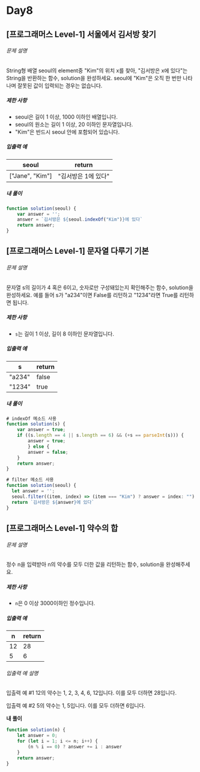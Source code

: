 # Day8



## [프로그래머스 Level-1] 서울에서 김서방 찾기

###### 문제 설명

String형 배열 seoul의 element중 "Kim"의 위치 x를 찾아, "김서방은 x에 있다"는 String을 반환하는 함수, solution을 완성하세요. seoul에 "Kim"은 오직 한 번만 나타나며 잘못된 값이 입력되는 경우는 없습니다.

##### 제한 사항

- seoul은 길이 1 이상, 1000 이하인 배열입니다.
- seoul의 원소는 길이 1 이상, 20 이하인 문자열입니다.
- "Kim"은 반드시 seoul 안에 포함되어 있습니다.

##### 입출력 예

| seoul           | return              |
| --------------- | ------------------- |
| ["Jane", "Kim"] | "김서방은 1에 있다" |

##### 내 풀이

```js
function solution(seoul) {
    var answer = '';
    answer = `김서방은 ${seoul.indexOf("Kim")}에 있다`   
    return answer;
}
```



## [프로그래머스 Level-1] 문자열 다루기 기본

###### 문제 설명

문자열 s의 길이가 4 혹은 6이고, 숫자로만 구성돼있는지 확인해주는 함수, solution을 완성하세요. 예를 들어 s가 "a234"이면 False를 리턴하고 "1234"라면 True를 리턴하면 됩니다.

##### 제한 사항

- `s`는 길이 1 이상, 길이 8 이하인 문자열입니다.

##### 입출력 예

| s      | return |
| ------ | ------ |
| "a234" | false  |
| "1234" | true   |

##### 내 풀이

```js
# indexOf 메소드 사용
function solution(s) {
    var answer = true;
    if ((s.length == 4 || s.length == 6) && (+s == parseInt(s))) {
        answer = true;
        } else {
        answer = false;
    }
    return answer;
}

# filter 메소드 사용
function solution(seoul) {
  let answer = '';
  seoul.filter((item, index) => (item === "Kim") ? answer = index: "")
  return `김서방은 ${answer}에 있다`
}
```



## [프로그래머스 Level-1] 약수의 합

###### 문제 설명

정수 n을 입력받아 n의 약수를 모두 더한 값을 리턴하는 함수, solution을 완성해주세요.

##### 제한 사항

- `n`은 0 이상 3000이하인 정수입니다.

##### 입출력 예

| n    | return |
| ---- | ------ |
| 12   | 28     |
| 5    | 6      |

###### 입출력 예 설명

입출력 예 #1
12의 약수는 1, 2, 3, 4, 6, 12입니다. 이를 모두 더하면 28입니다.

입출력 예 #2
5의 약수는 1, 5입니다. 이를 모두 더하면 6입니다.

**내 풀이**

```js
function solution(n) {
    let answer = 0;
    for (let i = 1; i <= n; i++) {
        (n % i == 0) ? answer += i : answer
    }
    return answer;
}
```

